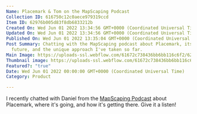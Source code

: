 ```yaml
---
Name: Placemark & Tom on the MapScaping Podcast
Collection ID: 616750c12c0aece979319ccd
Item ID: 62976b005d83f8db6833212b
Created On: Wed Jun 01 2022 13:34:56 GMT+0000 (Coordinated Universal Time)
Updated On: Wed Jun 01 2022 13:34:56 GMT+0000 (Coordinated Universal Time)
Published On: Wed Jun 01 2022 13:35:04 GMT+0000 (Coordinated Universal Time)
Post Summary: Chatting with the MapScaping podcast about Placemark, its start,
  future, and the unique approach I've taken so far.
Main Image: https://uploads-ssl.webflow.com/61672c738436bb6bb116c6f2/62976aea48bc3c3f368b6e35_MapScaping%20Podcast.png
Thumbnail image: https://uploads-ssl.webflow.com/61672c738436bb6bb116c6f2/62976aea48bc3c3f368b6e35_MapScaping%20Podcast.png
Featured?: "true"
Date: Wed Jun 01 2022 00:00:00 GMT+0000 (Coordinated Universal Time)
Category: Product

---
```


I recently chatted with Daniel from the [MapScaping Podcast](https://mapscaping.com/) about Placemark, where it's going, and how it's getting there. Give it a listen!
